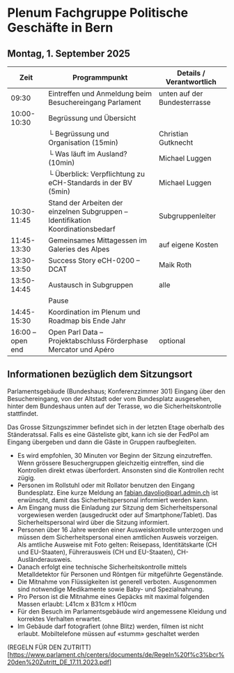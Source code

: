 
# Plenum Fachgruppe Politische Geschäfte in Bern


## Montag, 1. September 2025
| Zeit             | Programmpunkt                                                                 | Details / Verantwortlich              |
|------------------|-------------------------------------------------------------------------------|---------------------------------------|
| 09:30            | Eintreffen und Anmeldung beim Besuchereingang Parlament                       | unten auf der Bundes­terrasse          |
| 10:00-10:30      | Begrüssung und Übersicht                                                      |                                       |
|                  | └ Begrüssung und Organisation (15min)                                         | Christian Gutknecht                   |
|                  | └ Was läuft im Ausland? (10min)                                               | Michael Luggen                        |
|                  | └ Überblick: Verpflichtung zu eCH-Standards in der BV (5min)                  | Michael Luggen                        |
| 10:30-11:45      | Stand der Arbeiten der einzelnen Subgruppen – Identifikation Koordinationsbedarf | Subgruppenleiter                   |
| 11:45-13:30      | Gemeinsames Mittagessen im Galeries des Alpes                                 | auf eigene Kosten                     |
| 13:30-13:50      | Success Story eCH-0200 – DCAT                                                 | Maik Roth                             |
| 13:50-14:45      | Austausch in Subgruppen                                                       | alle                                  |
|                  | Pause                                                                         |                                       |
| 14:45-15:30      | Koordination im Plenum und Roadmap bis Ende Jahr                              |                                       |
| 16:00 – open end | Open Parl Data – Projektabschluss Förderphase Mercator und Apéro              | optional                              |


## Informationen bezüglich dem Sitzungsort

Parlamentsgebäude (Bundeshaus; Konferenzzimmer 301) 
Eingang über den Besuchereingang, von der Altstadt oder vom Bundesplatz ausgesehen, hinter dem Bundeshaus unten auf der Terasse, wo die Sicherheitskontrolle stattfindet.

Das Grosse Sitzungszimmer befindet sich in der letzten Etage oberhalb des Ständeratssal. Falls es eine Gästeliste gibt, kann ich sie der FedPol am Eingang übergeben und dann die Gäste in Gruppen raufbegleiten.

- Es wird empfohlen, 30 Minuten vor Beginn der Sitzung einzutreffen. Wenn grössere Besuchergruppen gleichzeitig eintreffen, sind die Kontrollen direkt etwas überfordert. Ansonsten sind die Kontrollen recht zügig.
- Personen im Rollstuhl oder mit Rollator benutzen den Eingang Bundesplatz. Eine kurze Meldung an fabian.davolio@parl.admin.ch ist erwünscht, damit das Sicherheitspersonal informiert werden kann.
- Am Eingang muss die Einladung zur Sitzung dem Sicherheitspersonal vorgewiesen werden (ausgedruckt oder auf Smartphone/Tablet). Das Sicherheitspersonal wird über die Sitzung informiert. 
- Personen über 16 Jahre werden einer Ausweiskontrolle unterzogen und müssen dem Sicherheitspersonal einen amtlichen Ausweis vorzeigen. Als amtliche Ausweise mit Foto gelten: Reisepass, Identitätskarte (CH und EU-Staaten), Führerausweis (CH und EU-Staaten), CH-Ausländerausweis. 
- Danach erfolgt eine technische Sicherheitskontrolle mittels Metalldetektor für Personen und Röntgen für mitgeführte Gegenstände.
- Die Mitnahme von Flüssigkeiten ist generell verboten. Ausgenommen sind notwendige Medikamente sowie Baby- und Spezialnahrung.
- Pro Person ist die Mitnahme eines Gepäcks mit maximal folgenden Massen erlaubt: L41cm x B31cm x H10cm
- Für den Besuch im Parlamentsgebäude wird angemessene Kleidung und korrektes Verhalten erwartet.
- Im Gebäude darf fotografiert (ohne Blitz) werden, filmen ist nicht erlaubt. Mobiltelefone müssen auf «stumm» geschaltet werden

(REGELN FÜR DEN ZUTRITT)[https://www.parlament.ch/centers/documents/de/Regeln%20f%c3%bcr%20den%20Zutritt_DE_17.11.2023.pdf]


